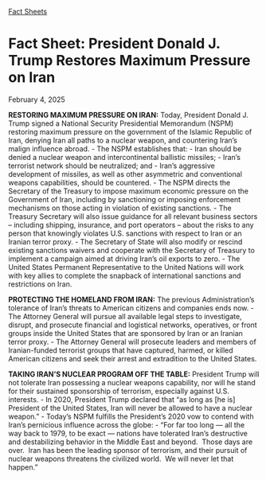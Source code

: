 [Fact Sheets](https://www.whitehouse.gov/fact-sheets/)

# 					Fact Sheet: President Donald J. Trump Restores Maximum Pressure on Iran				

February 4, 2025

**RESTORING MAXIMUM PRESSURE ON IRAN:** Today, President Donald J. Trump signed a National Security Presidential Memorandum (NSPM) restoring maximum pressure on the government of the Islamic Republic of Iran, denying Iran all paths to a nuclear weapon, and countering Iran’s malign influence abroad.
    - The NSPM establishes that:       - Iran should be denied a nuclear weapon and intercontinental ballistic missiles;       - Iran’s terrorist network should be neutralized; and        - Iran’s aggressive development of missiles, as well as other asymmetric and conventional weapons capabilities, should be countered. 
    - The NSPM directs the Secretary of the Treasury to impose maximum economic pressure on the Government of Iran, including by sanctioning or imposing enforcement mechanisms on those acting in violation of existing sanctions.       - The Treasury Secretary will also issue guidance for all relevant business sectors – including shipping, insurance, and port operators – about the risks to any person that knowingly violates U.S. sanctions with respect to Iran or an Iranian terror proxy.       - The Secretary of State will also modify or rescind existing sanctions waivers and cooperate with the Secretary of Treasury to implement a campaign aimed at driving Iran’s oil exports to zero.        - The United States Permanent Representative to the United Nations will work with key allies to complete the snapback of international sanctions and restrictions on Iran. 

**PROTECTING THE HOMELAND FROM IRAN:** The previous Administration’s tolerance of Iran’s threats to American citizens and companies ends now.
    - The Attorney General will pursue all available legal steps to investigate, disrupt, and prosecute financial and logistical networks, operatives, or front groups inside the United States that are sponsored by Iran or an Iranian terror proxy.       - The Attorney General will prosecute leaders and members of Iranian-funded terrorist groups that have captured, harmed, or killed American citizens and seek their arrest and extradition to the United States. 

**TAKING IRAN’S NUCLEAR PROGRAM OFF THE TABLE:** President Trump will not tolerate Iran possessing a nuclear weapons capability, nor will he stand for their sustained sponsorship of terrorism, especially against U.S. interests.
    - In 2020, President Trump declared that “as long as [he is] President of the United States, Iran will never be allowed to have a nuclear weapon.”
    - Today’s NSPM fulfills the President’s 2020 vow to contend with Iran’s pernicious influence across the globe:       - “For far too long — all the way back to 1979, to be exact — nations have tolerated Iran’s destructive and destabilizing behavior in the Middle East and beyond.  Those days are over.  Iran has been the leading sponsor of terrorism, and their pursuit of nuclear weapons threatens the civilized world.  We will never let that happen.”
